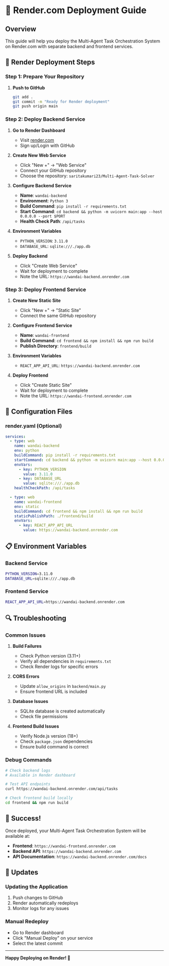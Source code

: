 # 🚀 Render.com Deployment Guide

## Overview
This guide will help you deploy the Multi-Agent Task Orchestration System on Render.com with separate backend and frontend services.

## 🎯 Render Deployment Steps

### Step 1: Prepare Your Repository

1. **Push to GitHub**
   ```bash
   git add .
   git commit -m "Ready for Render deployment"
   git push origin main
   ```

### Step 2: Deploy Backend Service

1. **Go to Render Dashboard**
   - Visit [render.com](https://render.com)
   - Sign up/Login with GitHub

2. **Create New Web Service**
   - Click "New +" → "Web Service"
   - Connect your GitHub repository
   - Choose the repository: `saritakumari23/Multi-Agent-Task-Solver`

3. **Configure Backend Service**
   - **Name**: `wandai-backend`
   - **Environment**: `Python 3`
   - **Build Command**: `pip install -r requirements.txt`
   - **Start Command**: `cd backend && python -m uvicorn main:app --host 0.0.0.0 --port $PORT`
   - **Health Check Path**: `/api/tasks`

4. **Environment Variables**
   - `PYTHON_VERSION`: `3.11.0`
   - `DATABASE_URL`: `sqlite:///./app.db`

5. **Deploy Backend**
   - Click "Create Web Service"
   - Wait for deployment to complete
   - Note the URL: `https://wandai-backend.onrender.com`

### Step 3: Deploy Frontend Service

1. **Create New Static Site**
   - Click "New +" → "Static Site"
   - Connect the same GitHub repository

2. **Configure Frontend Service**
   - **Name**: `wandai-frontend`
   - **Build Command**: `cd frontend && npm install && npm run build`
   - **Publish Directory**: `frontend/build`

3. **Environment Variables**
   - `REACT_APP_API_URL`: `https://wandai-backend.onrender.com`

4. **Deploy Frontend**
   - Click "Create Static Site"
   - Wait for deployment to complete
   - Note the URL: `https://wandai-frontend.onrender.com`

## 🔧 Configuration Files

### render.yaml (Optional)
```yaml
services:
  - type: web
    name: wandai-backend
    env: python
    buildCommand: pip install -r requirements.txt
    startCommand: cd backend && python -m uvicorn main:app --host 0.0.0.0 --port $PORT
    envVars:
      - key: PYTHON_VERSION
        value: 3.11.0
      - key: DATABASE_URL
        value: sqlite:///./app.db
    healthCheckPath: /api/tasks

  - type: web
    name: wandai-frontend
    env: static
    buildCommand: cd frontend && npm install && npm run build
    staticPublishPath: ./frontend/build
    envVars:
      - key: REACT_APP_API_URL
        value: https://wandai-backend.onrender.com
```

## 📋 Environment Variables

### Backend Service
```bash
PYTHON_VERSION=3.11.0
DATABASE_URL=sqlite:///./app.db
```

### Frontend Service
```bash
REACT_APP_API_URL=https://wandai-backend.onrender.com
```

## 🔍 Troubleshooting

### Common Issues

1. **Build Failures**
   - Check Python version (3.11+)
   - Verify all dependencies in `requirements.txt`
   - Check Render logs for specific errors

2. **CORS Errors**
   - Update `allow_origins` in `backend/main.py`
   - Ensure frontend URL is included

3. **Database Issues**
   - SQLite database is created automatically
   - Check file permissions

4. **Frontend Build Issues**
   - Verify Node.js version (18+)
   - Check `package.json` dependencies
   - Ensure build command is correct

### Debug Commands

```bash
# Check backend logs
# Available in Render dashboard

# Test API endpoints
curl https://wandai-backend.onrender.com/api/tasks

# Check frontend build locally
cd frontend && npm run build
```

## 🎉 Success!

Once deployed, your Multi-Agent Task Orchestration System will be available at:
- **Frontend**: `https://wandai-frontend.onrender.com`
- **Backend API**: `https://wandai-backend.onrender.com`
- **API Documentation**: `https://wandai-backend.onrender.com/docs`

## 🔄 Updates

### Updating the Application
1. Push changes to GitHub
2. Render automatically redeploys
3. Monitor logs for any issues

### Manual Redeploy
- Go to Render dashboard
- Click "Manual Deploy" on your service
- Select the latest commit

---

**Happy Deploying on Render! 🚀**
